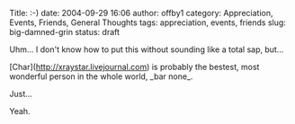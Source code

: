 Title: :-)
date: 2004-09-29 16:06
author: offby1
category: Appreciation, Events, Friends, General Thoughts
tags: appreciation, events, friends
slug: big-damned-grin
status: draft

Uhm\... I don't know how to put this without sounding like a total sap, but\...

\[Char\](<http://xraystar.livejournal.com>) is probably the bestest, most wonderful person in the whole world, \_bar none\_.

Just\...

Yeah.
